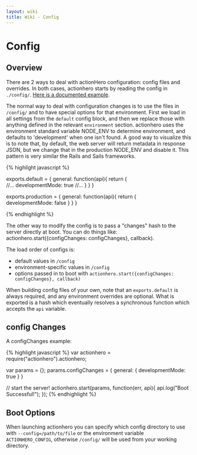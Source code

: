 ```yaml
---
layout: wiki
title: Wiki - Config
---
```


# Config

## Overview

There are 2 ways to deal with actionHero configuration: config files and overrides.  In both cases, actionhero starts by reading the config in `./config/`.  [Here is a documented example](https://github.com/evantahler/actionhero/blob/master/config/).
 
The normal way to deal with configuration changes is to use the files in `/config/` and to have special options for that environment.  First we load in all settings from the `default` config block, and then we replace those with anything defined in the relevant `environment` section.  actionhero uses the environment standard variable NODE_ENV to determine environment, and defaults to 'development' when one isn't found.  A good way to visualize this is to note that, by default, the web server will return metadata in response JSON, but we change that in the production NODE_ENV and disable it.  This pattern is very similar the Rails and Sails frameworks.  

{% highlight javascript %}

exports.default = { 
  general: function(api){
    return {  
      //...
      developmentMode: true
      //...
    }
  }
}

exports.production = { 
  general: function(api){
    return {  
      developmentMode: false
    }
  }
}

{% endhighlight %}

The other way to modify the config is to pass a "changes" hash to the server directly at boot.  You can do things like: actionhero.start({configChanges: configChanges}, callback).

The load order of configs is:
- default values in `/config`
- environment-specific values in `/config`
- options passed in to boot with `actionhero.start({configChanges: configChanges}, callback)`

When building config files of your own, note that an `exports.default` is always required, and any environment overrides are optional.  What is exported is a hash which eventually resolves a synchronous function which accepts the `api` variable.

## config Changes

A configChanges example:   

{% highlight javascript %}
var actionhero = require("actionhero").actionhero;

var params = {};
params.configChanges = {
  general: {
    developmentMode: true
  }
}

// start the server!
actionhero.start(params, function(err, api){
  api.log("Boot Successful!");
});
{% endhighlight %}

## Boot Options

When launching actionhero you can specify which config directory to use with `--config=/path/to/file` or the environment variable `ACTIONHERO_CONFIG`, otherwise `/config/` will be used from your working directory. 
